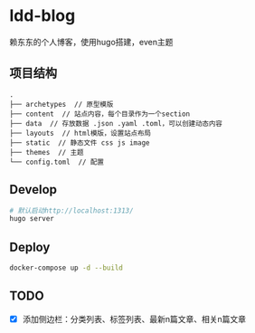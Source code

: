 # ldd-blog
赖东东的个人博客，使用hugo搭建，even主题

## 项目结构
```
.
├── archetypes  // 原型模版
├── content  // 站点内容，每个目录作为一个section
├── data  // 存放数据 .json .yaml .toml，可以创建动态内容
├── layouts  // html模版，设置站点布局
├── static  // 静态文件 css js image
├── themes  // 主题
└── config.toml  // 配置
```

## Develop
```bash
# 默认启动http://localhost:1313/
hugo server
```

## Deploy
```bash
docker-compose up -d --build
```

## TODO
- [x] 添加侧边栏：分类列表、标签列表、最新n篇文章、相关n篇文章


